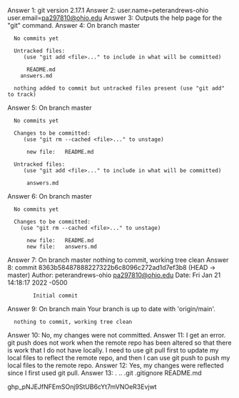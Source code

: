 Answer 1: git version 2.17.1
Answer 2: user.name=peterandrews-ohio
	  user.email=pa297810@ohio.edu
Answer 3: Outputs the help page for the "git" command.
Answer 4: On branch master

	  No commits yet

	  Untracked files:
  	     (use "git add <file>..." to include in what will be committed)

		  README.md
	  	answers.md

	  nothing added to commit but untracked files present (use "git add" to track)
Answer 5: On branch master

	  No commits yet

	  Changes to be committed:
  	     (use "git rm --cached <file>..." to unstage)

		  new file:   README.md

	  Untracked files:
  	     (use "git add <file>..." to include in what will be committed)

		  answers.md
Answer 6: On branch master

	  No commits yet

	  Changes to be committed:
  	    (use "git rm --cached <file>..." to unstage)

		  new file:   README.md
		  new file:   answers.md
Answer 7: On branch master
	  nothing to commit, working tree clean
Answer 8: commit 8363b58487888227322b6c8096c272ad1d7ef3b8 (HEAD -> master)
	  Author: peterandrews-ohio <pa297810@ohio.edu>
	  Date:   Fri Jan 21 14:18:17 2022 -0500

    	  	Initial commit
Answer 9: On branch main
	  Your branch is up to date with 'origin/main'.

	  nothing to commit, working tree clean
Answer 10: No, my changes were not committed.
Answer 11: I get an error. git push does not work when the remote repo has been altered so that there is work that I do not have locally. I need to use git pull first to update my local files to reflect the remote repo, and then I can use git push to push my local files to the remote repo.
Answer 12: Yes, my changes were reflected since I first used git pull.
Answer 13: .  ..  .git  .gitignore  README.md







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
